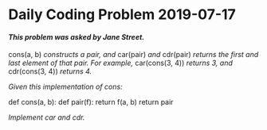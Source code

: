 # Daily Coding Problem 2019-07-17

####  _This problem was asked by Jane Street._

cons(a, b) _constructs a pair, and_ car(pair) _and_ cdr(pair) _returns the first and last element of that pair. For example,_ car(cons(3, 4)) _returns 3, and_ cdr(cons(3, 4)) _returns 4._

_Given this implementation of cons:_

def cons(a, b):
    def pair(f):
        return f(a, b)
    return pair

_Implement car and cdr._
